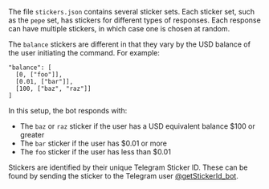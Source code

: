 The file `stickers.json` contains several sticker sets. Each sticker set,
such as the `pepe` set, has stickers for different types of responses.
Each response can have multiple stickers, in which case one is chosen at
random.

The `balance` stickers are different in that they vary by the USD balance
of the user initiating the command. For example:

```
"balance": [
  [0, ["foo"]],
  [0.01, ["bar"]],
  [100, ["baz", "raz"]]
]
```

In this setup, the bot responds with:

* The `baz` or `raz` sticker if the user has a USD equivalent balance $100 or greater
* The `bar` sticker if the user has $0.01 or more
* The `foo` sticker if the user has less than $0.01

Stickers are identified by their unique Telegram Sticker ID. These can be found
by sending the sticker to the Telegram user [@getStickerId_bot](https://t.me/@getStickerId_bot).
